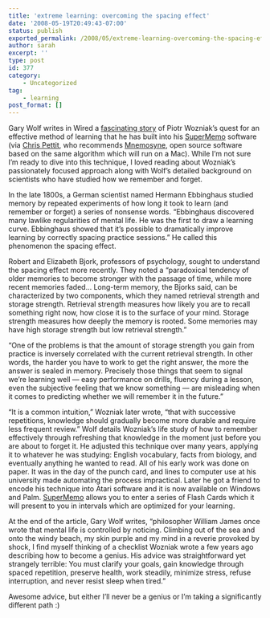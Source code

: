 ```yaml
---
title: 'extreme learning: overcoming the spacing effect'
date: '2008-05-19T20:49:43-07:00'
status: publish
exported_permalink: /2008/05/extreme-learning-overcoming-the-spacing-effect
author: sarah
excerpt: ''
type: post
id: 377
category:
    - Uncategorized
tag:
    - learning
post_format: []
---
```

Gary Wolf writes in Wired a [fascinating story](http://www.wired.com/medtech/health/magazine/16-05/ff_wozniak?currentPage=1) of Piotr Wozniak’s quest for an effective method of learning that he has built into his [SuperMemo](http://www.supermemo.com/) software (via [Chris Pettit](http://blog.samsarin.com/2008/05/05/cool-learning-software-mnemosyne/), who recommends [Mnemosyne](http://www.mnemosyne-proj.org/), open source software based on the same algorithm which will run on a Mac). While I’m not sure I’m ready to dive into this technique, I loved reading about Wozniak’s passionately focused approach along with Wolf’s detailed background on scientists who have studied how we remember and forget.

In the late 1800s, a German scientist named Hermann Ebbinghaus studied memory by repeated experiments of how long it took to learn (and remember or forget) a series of nonsense words. “Ebbinghaus discovered many lawlike regularities of mental life. He was the first to draw a learning curve. Ebbinghaus showed that it’s possible to dramatically improve learning by correctly spacing practice sessions.” He called this phenomenon the spacing effect.

Robert and Elizabeth Bjork, professors of psychology, sought to understand the spacing effect more recently. They noted a “paradoxical tendency of older memories to become stronger with the passage of time, while more recent memories faded… Long-term memory, the Bjorks said, can be characterized by two components, which they named retrieval strength and storage strength. Retrieval strength measures how likely you are to recall something right now, how close it is to the surface of your mind. Storage strength measures how deeply the memory is rooted. Some memories may have high storage strength but low retrieval strength.”

“One of the problems is that the amount of storage strength you gain from practice is inversely correlated with the current retrieval strength. In other words, the harder you have to work to get the right answer, the more the answer is sealed in memory. Precisely those things that seem to signal we’re learning well — easy performance on drills, fluency during a lesson, even the subjective feeling that we know something — are misleading when it comes to predicting whether we will remember it in the future.”

“It is a common intuition,” Wozniak later wrote, “that with successive repetitions, knowledge should gradually become more durable and require less frequent review.” Wolf details Wozniak’s life study of how to remember effectively through refreshing that knowledge in the moment just before you are about to forget it. He adjusted this technique over many years, applying it to whatever he was studying: English vocabulary, facts from biology, and eventually anything he wanted to read. All of his early work was done on paper. It was in the day of the punch card, and lines to computer use at his university made automating the process impractical. Later he got a friend to encode his technique into Atari software and it is now available on Windows and Palm. [SuperMemo](http://www.supermemo.com/) allows you to enter a series of Flash Cards which it will present to you in intervals which are optimized for your learning.

At the end of the article, Gary Wolf writes, “philosopher William James once wrote that mental life is controlled by noticing. Climbing out of the sea and onto the windy beach, my skin purple and my mind in a reverie provoked by shock, I find myself thinking of a checklist Wozniak wrote a few years ago describing how to become a genius. His advice was straightforward yet strangely terrible: You must clarify your goals, gain knowledge through spaced repetition, preserve health, work steadily, minimize stress, refuse interruption, and never resist sleep when tired.”

Awesome advice, but either I’ll never be a genius or I’m taking a significantly different path :)